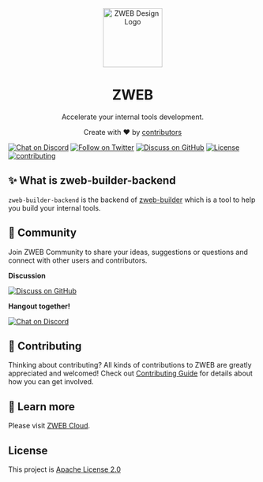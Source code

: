 <div align="center">
    <img alt="ZWEB Design Logo" width="120px" height="120px" src="https://github.com/zilliangroup/.github/blob/main/assets/images/zweb-logo.svg"/>
</div>

<h1 align="center">ZWEB</h1>

<p align="center">Accelerate your internal tools development.</p>

<div align="center">
  <p>Create with ❤︎ by <a href="https://github.com/zilliangroup/zweb/graphs/contributors">contributors</a></p>
</div>

[![Chat on Discord](https://img.shields.io/badge/chat-Discord-7289DA?logo=discord)](https://discord.gg/zilliangroup)
[![Follow on Twitter](https://img.shields.io/badge/Twitter-1DA1F2?logo=twitter&logoColor=white)](https://twitter.com/zilliangroupHQ)
[![Discuss on GitHub](https://img.shields.io/badge/discussions-GitHub-333333?logo=github)](https://github.com/orgs/zilliangroup/discussions)
[![License](https://img.shields.io/badge/License-Apache_2.0-blue.svg)](./LICENSE)
[![contributing](https://badgen.net/badge/PRs/Welcome/green?icon=storybook)](./CONTRIBUTING.md)

## ✨ What is zweb-builder-backend

`zweb-builder-backend` is the backend of [zweb-builder](https://github.com/zilliangroup/zweb-builder) which is a tool to help you build your internal tools.

## 💬 Community

Join ZWEB Community to share your ideas, suggestions or questions and connect with other users and contributors.

<b>Discussion</b>

[![Discuss on GitHub](https://img.shields.io/badge/discussions-GitHub-333333?logo=github)](https://github.com/orgs/zilliangroup/discussions)

<b>Hangout together!</b>

[![Chat on Discord](https://img.shields.io/badge/chat-Discord-7289DA?logo=discord)](https://discord.gg/zilliangroup)

## 🌱 Contributing

Thinking about contributing? All kinds of contributions to ZWEB are greatly appreciated and welcomed! Check
out [Contributing Guide](CONTRIBUTING.md) for details about how you can get involved.

## 📖 Learn more

Please visit [ZWEB Cloud](https://www.zilliangroup.com/docs/about-zweb).

## License

This project is [Apache License 2.0](LICENSE)
